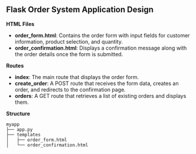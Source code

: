 ## Flask Order System Application Design

**HTML Files**

- **order_form.html**: Contains the order form with input fields for customer information, product selection, and quantity.
- **order_confirmation.html**: Displays a confirmation message along with the order details once the form is submitted.

**Routes**

- **index**: The main route that displays the order form.
- **create_order**: A POST route that receives the form data, creates an order, and redirects to the confirmation page.
- **orders**: A GET route that retrieves a list of existing orders and displays them.

**Structure**

```
myapp
├── app.py
├── templates
│   ├── order_form.html
│   └── order_confirmation.html
```